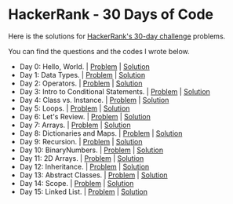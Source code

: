 # HackerRank - 30 Days of Code

Here is the solutions for [HackerRank's 30-day challenge](https://www.hackerrank.com/domains/tutorials/30-days-of-code) problems.

You can find the questions and the codes I wrote below.

* Day 0: Hello, World. | [Problem](https://www.hackerrank.com/challenges/30-hello-world/problem?isFullScreen=true) | [Solution](https://github.com/CheesyFrappe/30-days-of-code/blob/main/0%20-%20Hello%2C%20World/Solution.java)
* Day 1: Data Types. | [Problem](https://www.hackerrank.com/challenges/30-data-types/problem) | [Solution](https://github.com/CheesyFrappe/30-days-of-code/blob/main/1%20-%20Data%20Types/Solution.java)
* Day 2: Operators. | [Problem](https://www.hackerrank.com/challenges/30-operators/problem) | [Solution](https://github.com/CheesyFrappe/30-days-of-code/blob/main/2%20-%20Operators/Solution.java)
* Day 3: Intro to Conditional Statements. | [Problem](https://www.hackerrank.com/challenges/30-conditional-statements/problem?isFullScreen=true) | [Solution](https://github.com/CheesyFrappe/30-days-of-code/blob/main/3%20-%20Intro%20to%20Conditional%20Statements/Solution.java)
* Day 4: Class vs. Instance. | [Problem](https://www.hackerrank.com/challenges/30-class-vs-instance/problem?isFullScreen=true) | [Solution](https://github.com/CheesyFrappe/30-days-of-code/blob/main/4%20-%20Class%20vs%20Instance/Person.java)
* Day 5: Loops. | [Problem](https://www.hackerrank.com/challenges/30-loops/problem?isFullScreen=true) | [Solution](https://github.com/CheesyFrappe/30-days-of-code/blob/main/5%20-%20Loops/Solution.java)
* Day 6: Let's Review. | [Problem](https://www.hackerrank.com/challenges/30-review-loop/problem?isFullScreen=true) | [Solution](https://github.com/CheesyFrappe/30-days-of-code/blob/main/6%20-%20Let's%20Review/Solution.java)
* Day 7: Arrays. | [Problem](https://www.hackerrank.com/challenges/30-arrays/problem?isFullScreen=true) | [Solution](https://github.com/CheesyFrappe/30-days-of-code/blob/main/7%20-%20Arrays/Solution.java)
* Day 8: Dictionaries and Maps. | [Problem](https://www.hackerrank.com/challenges/30-dictionaries-and-maps/problem) | [Solution](https://github.com/CheesyFrappe/30-days-of-code/blob/main/8%20-%20Dictionaries%20and%20Maps/Solution.java)
* Day 9: Recursion. | [Problem](https://www.hackerrank.com/challenges/30-recursion/problem?isFullScreen=true) | [Solution](https://github.com/CheesyFrappe/30-days-of-code/blob/main/9%20-Recursion/Solution.java)
* Day 10: BinaryNumbers. | [Problem](https://www.hackerrank.com/challenges/30-binary-numbers/problem?isFullScreen=true) |
[Solution](https://github.com/CheesyFrappe/30-days-of-code/blob/main/10%20-%20Binary%20Numbers/Solution.java)
* Day 11: 2D Arrays. | [Problem](https://www.hackerrank.com/challenges/30-2d-arrays?isFullScreen=true) |
[Solution](https://github.com/CheesyFrappe/30-days-of-code/tree/main/11%20-%202D%20Arrays)
* Day 12: Inheritance. | [Problem](https://www.hackerrank.com/challenges/30-inheritance/problem?isFullScreen=true) |
[Solution](https://github.com/CheesyFrappe/30-days-of-code/tree/main/12%20-%20Inheritance)
* Day 13: Abstract Classes. | [Problem](https://www.hackerrank.com/challenges/30-abstract-classes/problem?isFullScreen=true) |
[Solution](https://github.com/CheesyFrappe/30-days-of-code/tree/main/13%20-%20Abstract%20Classes)
* Day 14: Scope. | [Problem](https://www.hackerrank.com/challenges/30-scope/problem?isFullScreen=true) |
[Solution](https://github.com/CheesyFrappe/30-days-of-code/tree/main/14%20-%20Scope)
* Day 15: Linked List. | [Problem](https://www.hackerrank.com/challenges/30-linked-list/problem) |
[Solution](https://github.com/CheesyFrappe/30-days-of-code/tree/main/15%20-%20Linked%20List)



